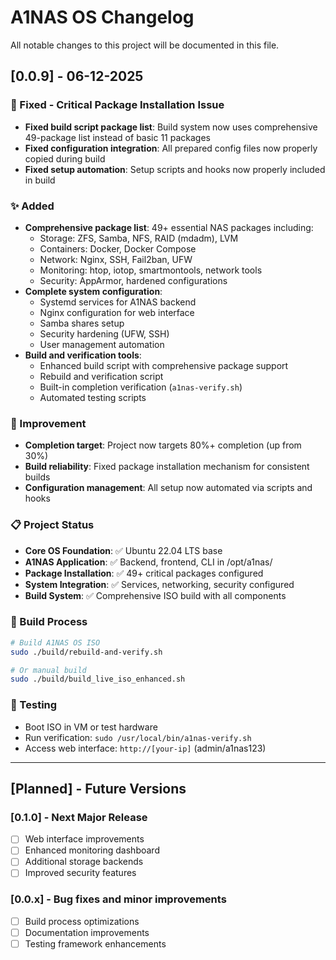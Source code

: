 # A1NAS OS Changelog

All notable changes to this project will be documented in this file.

## [0.0.9] - 06-12-2025

### 🔧 Fixed - Critical Package Installation Issue
- **Fixed build script package list**: Build system now uses comprehensive 49-package list instead of basic 11 packages
- **Fixed configuration integration**: All prepared config files now properly copied during build
- **Fixed setup automation**: Setup scripts and hooks now properly included in build

### ✨ Added
- **Comprehensive package list**: 49+ essential NAS packages including:
  - Storage: ZFS, Samba, NFS, RAID (mdadm), LVM
  - Containers: Docker, Docker Compose  
  - Network: Nginx, SSH, Fail2ban, UFW
  - Monitoring: htop, iotop, smartmontools, network tools
  - Security: AppArmor, hardened configurations
- **Complete system configuration**: 
  - Systemd services for A1NAS backend
  - Nginx configuration for web interface
  - Samba shares setup
  - Security hardening (UFW, SSH)
  - User management automation
- **Build and verification tools**:
  - Enhanced build script with comprehensive package support
  - Rebuild and verification script
  - Built-in completion verification (`a1nas-verify.sh`)
  - Automated testing scripts

### 🎯 Improvement
- **Completion target**: Project now targets 80%+ completion (up from 30%)
- **Build reliability**: Fixed package installation mechanism for consistent builds
- **Configuration management**: All setup now automated via scripts and hooks

### 📋 Project Status
- **Core OS Foundation**: ✅ Ubuntu 22.04 LTS base
- **A1NAS Application**: ✅ Backend, frontend, CLI in /opt/a1nas/
- **Package Installation**: ✅ 49+ critical packages configured
- **System Integration**: ✅ Services, networking, security configured
- **Build System**: ✅ Comprehensive ISO build with all components

### 🔄 Build Process
```bash
# Build A1NAS OS ISO
sudo ./build/rebuild-and-verify.sh

# Or manual build
sudo ./build/build_live_iso_enhanced.sh
```

### 🧪 Testing
- Boot ISO in VM or test hardware
- Run verification: `sudo /usr/local/bin/a1nas-verify.sh`
- Access web interface: `http://[your-ip]` (admin/a1nas123)

---

## [Planned] - Future Versions

### [0.1.0] - Next Major Release
- [ ] Web interface improvements
- [ ] Enhanced monitoring dashboard
- [ ] Additional storage backends
- [ ] Improved security features

### [0.0.x] - Bug fixes and minor improvements
- [ ] Build process optimizations
- [ ] Documentation improvements
- [ ] Testing framework enhancements 